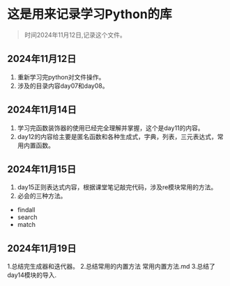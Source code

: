# 这是用来记录学习Python的库

> 时间2024年11月12日,记录这个文件。

## 2024年11月12日
1. 重新学习完python对文件操作。
2. 涉及的目录内容day07和day08。

## 2024年11月14日
1. 学习完函数装饰器的使用已经完全理解并掌握，这个是day11的内容。
2. day12的内容给主要是匿名函数和各种生成式，字典，列表，三元表达式，常用内置函数。

## 2024年11月15日
1. day15正则表达式内容，根据课堂笔记敲完代码，涉及re模块常用的方法。
2. 必会的三种方法。
- findall
- search
- match

## 2024年11月19日
1.总结完生成器和迭代器。
2.总结常用的内置方法 常用内置方法.md
3.总结了day14模块的导入.